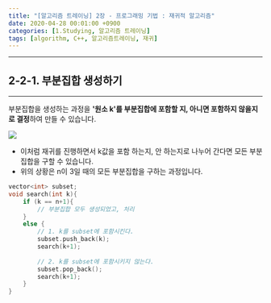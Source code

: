 ```yaml
---
title: "[알고리즘 트레이닝] 2장 - 프로그래밍 기법 : 재귀적 알고리즘"
date: 2020-04-28 00:01:00 +0900
categories: [1.Studying, 알고리즘 트레이닝]
tags: [algorithm, C++, 알고리즘트레이닝, 재귀]
---
```




------



## **2-2-1. 부분집합 생성하기**

------

부분집합을 생성하는 과정을 **'원소 k'를 부분집합에 포함할 지, 아니면 포함하지 않을지로 결정**하여 만들 수 있습니다.

![](https://i.imgur.com/jBQ8Pq2.png)

* 이처럼 재귀를 진행하면서 k값을 포함 하는지, 안 하는지로 나누어 간다면 모든 부분집합을 구할 수 있습니다.
* 위의 상황은 n이 3일 때의 모든 부분집합을 구하는 과정입니다.

```c++
vector<int> subset;
void search(int k){
	if (k == n+1){
        // 부분집합 모두 생성되었고, 처리
    }
    else {
        // 1. k를 subset에 포함시킨다.
		subset.push_back(k);
        search(k+1);
        
        // 2. k를 subset에 포함시키지 않는다.
        subset.pop_back();
        search(k+1);     
    }
}
```

